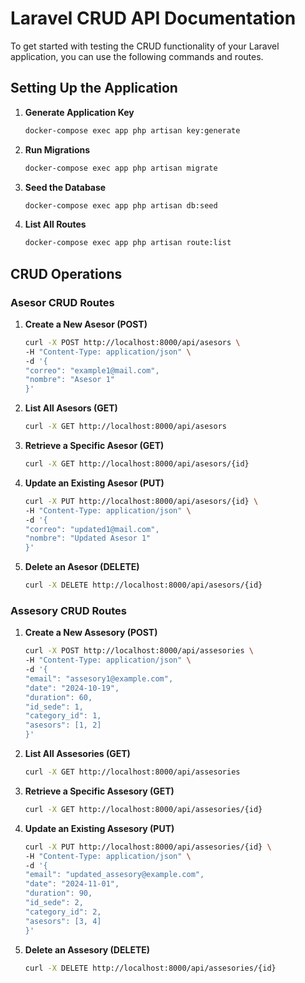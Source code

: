 # Laravel CRUD API Documentation

To get started with testing the CRUD functionality of your Laravel application, you can use the following commands and
routes.

## Setting Up the Application

1. **Generate Application Key**
   ```bash
   docker-compose exec app php artisan key:generate
   ```

2. **Run Migrations**
   ```bash
   docker-compose exec app php artisan migrate
   ```

3. **Seed the Database**
   ```bash
   docker-compose exec app php artisan db:seed
   ```

4. **List All Routes**
   ```bash
   docker-compose exec app php artisan route:list
   ```

## CRUD Operations

### Asesor CRUD Routes

1. **Create a New Asesor (POST)**
   ```bash
   curl -X POST http://localhost:8000/api/asesors \
   -H "Content-Type: application/json" \
   -d '{
   "correo": "example1@mail.com",
   "nombre": "Asesor 1"
   }'
   ```

2. **List All Asesors (GET)**
   ```bash
   curl -X GET http://localhost:8000/api/asesors
   ```

3. **Retrieve a Specific Asesor (GET)**
   ```bash
   curl -X GET http://localhost:8000/api/asesors/{id}
   ```

4. **Update an Existing Asesor (PUT)**
   ```bash
   curl -X PUT http://localhost:8000/api/asesors/{id} \
   -H "Content-Type: application/json" \
   -d '{
   "correo": "updated1@mail.com",
   "nombre": "Updated Asesor 1"
   }'
   ```

5. **Delete an Asesor (DELETE)**
   ```bash
   curl -X DELETE http://localhost:8000/api/asesors/{id}
   ```

### Assesory CRUD Routes

1. **Create a New Assesory (POST)**
   ```bash
   curl -X POST http://localhost:8000/api/assesories \
   -H "Content-Type: application/json" \
   -d '{
   "email": "assesory1@example.com",
   "date": "2024-10-19",
   "duration": 60,
   "id_sede": 1,
   "category_id": 1,
   "asesors": [1, 2]
   }'
   ```

2. **List All Assesories (GET)**
   ```bash
   curl -X GET http://localhost:8000/api/assesories
   ```

3. **Retrieve a Specific Assesory (GET)**
   ```bash
   curl -X GET http://localhost:8000/api/assesories/{id}
   ```

4. **Update an Existing Assesory (PUT)**
   ```bash
   curl -X PUT http://localhost:8000/api/assesories/{id} \
   -H "Content-Type: application/json" \
   -d '{
   "email": "updated_assesory@example.com",
   "date": "2024-11-01",
   "duration": 90,
   "id_sede": 2,
   "category_id": 2,
   "asesors": [3, 4]
   }'
   ```

5. **Delete an Assesory (DELETE)**
   ```bash
   curl -X DELETE http://localhost:8000/api/assesories/{id}
   ```
   
